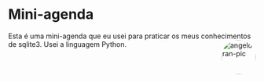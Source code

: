# Mini-agenda
Esta é uma mini-agenda que eu usei para praticar os meus conhecimentos de sqlite3. Usei a linguagem Python.
<img align="right" alt="angelofran-pic" height="70" style="border-radius:50px;" src="https://picrew.me/shareImg/org/202209/338224_PKgv7Qs2.png">
